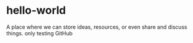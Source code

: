 # hello-world
A place where we can store ideas, resources, or even share and discuss things.
only testing GitHub
